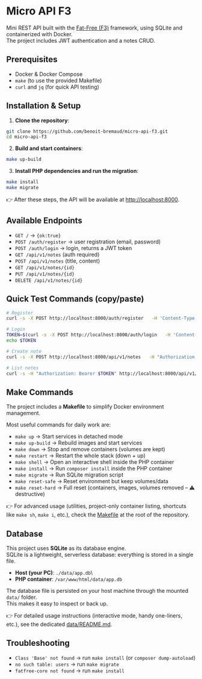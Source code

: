 # Micro API F3

Mini REST API built with the [Fat-Free (F3)](https://fatfreeframework.com/) framework, using SQLite and containerized with Docker.  
The project includes JWT authentication and a notes CRUD.

## Prerequisites

* Docker & Docker Compose
* `make` (to use the provided Makefile)
* `curl` and `jq` (for quick API testing)

## Installation & Setup

1. **Clone the repository**:

```bash
git clone https://github.com/benoit-bremaud/micro-api-f3.git
cd micro-api-f3
```

2. **Build and start containers**:

```bash
make up-build
```

3. **Install PHP dependencies and run the migration**:

```bash
make install
make migrate
```

👉 After these steps, the API will be available at [http://localhost:8000](http://localhost:8000).

## Available Endpoints

* `GET /` → `{ok:true}`
* `POST /auth/register` → user registration (email, password)
* `POST /auth/login` → login, returns a JWT token
* `GET /api/v1/notes` (auth required)
* `POST /api/v1/notes` (title, content)
* `GET /api/v1/notes/{id}`
* `PUT /api/v1/notes/{id}`
* `DELETE /api/v1/notes/{id}`

## Quick Test Commands (copy/paste)

```bash
# Register
curl -s -X POST http://localhost:8000/auth/register   -H 'Content-Type: application/json'   -d '{"email":"alice@example.com","password":"secret123"}' | jq

# Login
TOKEN=$(curl -s -X POST http://localhost:8000/auth/login   -H 'Content-Type: application/json'   -d '{"email":"alice@example.com","password":"secret123"}' | jq -r .token)
echo $TOKEN

# Create note
curl -s -X POST http://localhost:8000/api/v1/notes   -H "Authorization: Bearer $TOKEN" -H 'Content-Type: application/json'   -d '{"title":"Todo","content":"Buy coffee"}' | jq

# List notes
curl -s -H "Authorization: Bearer $TOKEN" http://localhost:8000/api/v1/notes | jq
```

## Make Commands

The project includes a **Makefile** to simplify Docker environment management.  

Most useful commands for daily work are:

* `make up` → Start services in detached mode  
* `make up-build` → Rebuild images and start services  
* `make down` → Stop and remove containers (volumes are kept)  
* `make restart` → Restart the whole stack (down + up)  
* `make shell` → Open an interactive shell inside the PHP container  
* `make install` → Run `composer install` inside the PHP container  
* `make migrate` → Run SQLite migration script  
* `make reset-safe` → Reset environment but keep volumes/data  
* `make reset-hard` → Full reset (containers, images, volumes removed – ⚠️ destructive)  

👉 For advanced usage (utilities, project-only container listing, shortcuts like `make sh`, `make i`, etc.), check the [Makefile](./Makefile) at the root of the repository.

## Database

This project uses **SQLite** as its database engine.\
SQLite is a lightweight, serverless database: everything is stored in a
single file.

* **Host (your PC)**: `./data/app.db`\
* **PHP container**: `/var/www/html/data/app.db`

The database file is persisted on your host machine through the mounted
`data/` folder.\
This makes it easy to inspect or back up.

👉 For detailed usage instructions (interactive mode, handy one-liners,
etc.), see the dedicated [data/README.md](./data/README.md).

## Troubleshooting

* `Class 'Base' not found` → run `make install` (or `composer dump-autoload`)  
* `no such table: users` → run `make migrate`  
* `fatfree-core not found` → run `make install`
